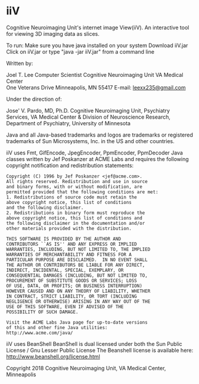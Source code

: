 # iiV
Cognitive Neuroimaging Unit's internet image View(iiV). An interactive tool for viewing 3D imaging data as slices.

To run:
  Make sure you have java installed on your system
  Download iiV.jar
  Click on iiV.jar or type "java -jar iiV.jar" from a command line

Written by:

Joel T. Lee
Computer Scientist
Cognitive Neuroimaging Unit
VA Medical Center         
One Veterans Drive
Minneapolis, MN 55417
E-mail:     leexx235@gmail.com

Under the direction of:

Jose' V. Pardo, MD, Ph.D.
Cognitive Neuroimaging Unit, Psychiatry Services, VA Medical Center
& Division of Neuroscience Research, Department of Psychiatry,
University of Minnesota


Java and all Java-based trademarks and logos are trademarks or
registered trademarks of Sun Microsystems, Inc. in the US and
other countries.

iiV uses Fmt, GifEncode, JpegEncoder, PpmEncoder,
PpmDecoder Java classes written by Jef Poskanzer at ACME Labs
and requires the following copyright notification and
redistribution statements:

	Copyright (C) 1996 by Jef Poskanzer <jef@acme.com>.
	All rights reserved. Redistribution and use in source
	and binary forms, with or without modification, are
	permitted provided that the following conditions are met:
	1. Redistributions of source code must retain the
	above copyright notice, this list of conditions
	and the following disclaimer.
	2. Redistributions in binary form must reproduce the
	above copyright notice, this list of conditions and
	the following disclaimer in the documentation and/or
	other materials provided with the distribution.

	THIS SOFTWARE IS PROVIDED BY THE AUTHOR AND
	CONTRIBUTORS ``AS IS'' AND ANY EXPRESS OR IMPLIED
	WARRANTIES, INCLUDING, BUT NOT LIMITED TO, THE IMPLIED
	WARRANTIES OF MERCHANTABILITY AND FITNESS FOR A
	PARTICULAR PURPOSE ARE DISCLAIMED.  IN NO EVENT SHALL
	THE AUTHOR OR CONTRIBUTORS BE LIABLE FOR ANY DIRECT,
	INDIRECT, INCIDENTAL, SPECIAL, EXEMPLARY, OR
	CONSEQUENTIAL DAMAGES (INCLUDING, BUT NOT LIMITED TO,
	PROCUREMENT OF SUBSTITUTE GOODS OR SERVICES; LOSS
	OF USE, DATA, OR PROFITS; OR BUSINESS INTERRUPTION)
	HOWEVER CAUSED AND ON ANY THEORY OF LIABILITY, WHETHER
	IN CONTRACT, STRICT LIABILITY, OR TORT (INCLUDING
	NEGLIGENCE OR OTHERWISE) ARISING IN ANY WAY OUT OF THE
	USE OF THIS SOFTWARE, EVEN IF ADVISED OF THE
	POSSIBILITY OF SUCH DAMAGE.

	Visit the ACME Labs Java page for up-to-date versions
	of this and other fine Java utilities:
	http://www.acme.com/java/

iiV uses BeanShell
        BeanShell is dual licensed under both the Sun Public License / Gnu Lesser Public License
        The Beanshell license is available here: http://www.beanshell.org/license.html


Copyright 2018 Cognitive Neuroimaging Unit, VA Medical Center, Minneapolis
